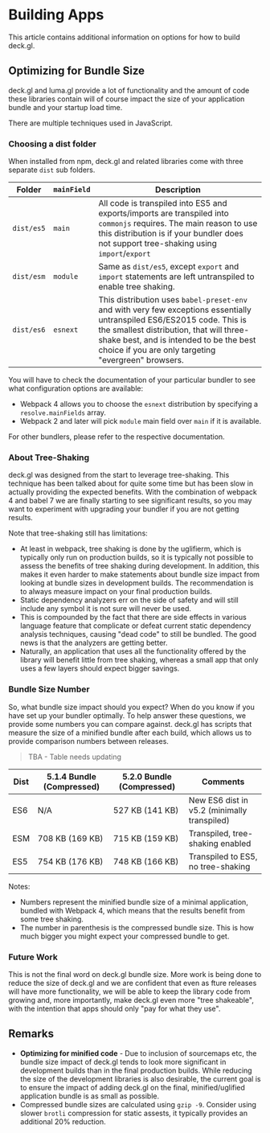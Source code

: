 # Building Apps

This article contains additional information on options for how to build deck.gl.


## Optimizing for Bundle Size

deck.gl and luma.gl provide a lot of functionality and the amount of code these libraries contain will of course impact the size of your application bundle and your startup load time.

There are multiple techniques used in JavaScript.


### Choosing a dist folder

When installed from npm, deck.gl and related libraries come with three separate `dist` sub folders.

| Folder     | `mainField` | Description   |
| ---        | ---         | --- |
| `dist/es5` | `main`      | All code is transpiled into ES5 and exports/imports are transpiled into `commonjs` requires. The main reason to use this distribution is if your bundler does not support tree-shaking using `import`/`export` |
| `dist/esm` | `module`    | Same as `dist/es5`, except `export` and `import` statements are left untranspiled to enable tree shaking. |
| `dist/es6` | `esnext`    | This distribution uses `babel-preset-env` and with very few exceptions essentially untranspiled ES6/ES2015 code. This is the smallest distribution, that will three-shake best, and is intended to be the best choice if you are only targeting "evergreen" browsers. |

You will have to check the documentation of your particular bundler to see what configuration options are available:

* Webpack 4 allows you to choose the `esnext` distribution by specifying a `resolve.mainFields` array.
* Webpack 2 and later will pick `module` main field over `main` if it is available.

For other bundlers, please refer to the respective documentation.


### About Tree-Shaking

deck.gl was designed from the start to leverage tree-shaking. This technique has been talked about for quite some time but has been slow in actually providing the expected benefits. With the combination of webpack 4 and babel 7 we are finally starting to see significant results, so you may want to experiment with upgrading your bundler if you are not getting results.

Note that tree-shaking still has limitations:

* At least in webpack, tree shaking is done by the uglifierm, which is typically only run on production builds, so it is typically not possible to assess the benefits of tree shaking during development. In addition, this makes it even harder to make statements about bundle size impact from looking at bundle sizes in development builds. The recommendation is to always measure impact on your final production builds.
* Static dependency analyzers err on the side of safety and will still include any symbol it is not sure will never be used.
* This is compounded by the fact that there are side effects in various language feature that complicate or defeat current static dependency analysis techniques, causing "dead code" to still be bundled. The good news is that the analyzers are getting better.
* Naturally, an application that uses all the functionality offered by the library will benefit little from tree shaking, whereas a small app that only uses a few layers should expect bigger savings.


### Bundle Size Number

So, what bundle size impact should you expect? When do you know if you have set up your bundler optimally. To help answer these questions, we provide some numbers you can compare against. deck.gl has scripts that measure the size of a minified bundle after each build, which allows us to provide comparison numbers between releases.

> TBA - Table needs updating

| Dist | 5.1.4 Bundle (Compressed) | 5.2.0 Bundle (Compressed) | Comments |
| ---  | ---                       | ---                       | --- |
| ES6  | N/A                       | 527 KB (141 KB)           | New ES6 dist in v5.2 (minimally transpiled) |
| ESM  | 708 KB (169 KB)           | 715 KB (159 KB)           | Transpiled, tree-shaking enabled   |
| ES5  | 754 KB (176 KB)           | 748 KB (166 KB)           | Transpiled to ES5, no tree-shaking |

Notes:

* Numbers represent the minified bundle size of a minimal application, bundled with Webpack 4, which means that the results benefit from some tree shaking.
* The number in parenthesis is the compressed bundle size. This is how much bigger you might expect your compressed bundle to get.


### Future Work

This is not the final word on deck.gl bundle size. More work is being done to reduce the size of deck.gl and we are confident that even as fture releases will have more functionality, we will be able to keep the library code from growing and, more importantly, make deck.gl even more "tree shakeable", with the intention that apps should only "pay for what they use".


## Remarks

* **Optimizing for minified code** - Due to inclusion of sourcemaps etc, the bundle size impact of deck.gl tends to look more significant in development builds than in the final production builds. While reducing the size of the development libraries is also desirable, the current goal is to ensure the impact of adding deck.gl on the final, minified/uglified application bundle is as small as possible.
* Compressed bundle sizes are calculated using `gzip -9`. Consider using slower `brotli` compression for static assests, it typically provides an additional 20% reduction.

